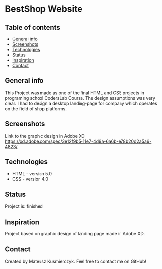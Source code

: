 # BestShop Website

## Table of contents
* [General info](#general-info)
* [Screenshots](#screenshots)
* [Technologies](#technologies)
* [Status](#status)
* [Inspiration](#inspiration)
* [Contact](#contact)

## General info
This Project was made as one of the final HTML and CSS projects in programing school CodersLab Course. 
 The design assumptions was very clear. I had to design a desktop landing-page for company 
 which operates on the field of shop platforms. 
 

## Screenshots
Link to the graphic design in Adobe XD  
https://xd.adobe.com/spec/3e12f9b5-11e7-4d9a-6a6b-e78b20d2a5a6-4823/

## Technologies
* HTML - version 5.0
* CSS - version 4.0

## Status
Project is: finished

## Inspiration
 Project based on graphic design of landing page made in Adobe XD.

## Contact
Created by Mateusz Kusmierczyk. Feel free to contact me on GitHub!

